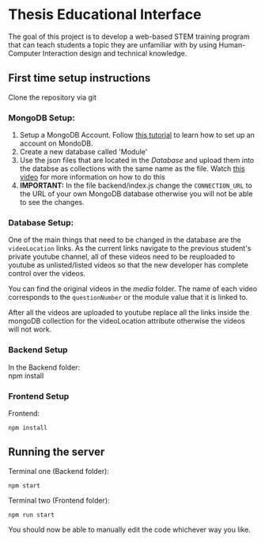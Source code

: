 # Thesis Educational Interface

The goal of this project is to develop a web-based STEM training program that can teach students a topic they are unfamiliar with by using Human-Computer Interaction design and technical knowledge.

## First time setup instructions

Clone the repository via git

### MongoDB Setup:

1. Setup a MongoDB Account. Follow [this tutorial](https://www.youtube.com/watch?v=esKNjzDZItQ ) to learn how to set up an account on MondoDB.
2. Create a new database called 'Module'
3. Use the json files that are located in the *Database* and upload them into the databse as collections with the same name as the file. Watch [this video](https://www.youtube.com/watch?v=IjAflHMkuzk) for more information on how to do this 
4. **IMPORTANT:**  In the file backend/index.js change the `CONNECTION_URL` to the URL of your own MongoDB database otherwise you will not be able to see the changes.

### Database Setup:

One of the main things that need to be changed in the database are the `videoLocation` links. As the current links navigate to the previous student's private youtube channel, all of these videos need to be reuploaded to youtube as unlisted/listed videos so that the new developer has complete control over the videos.

You can find the original videos in the *media* folder. The name of each video corresponds to the `questionNumber` or the module value that it is linked to.

After all the videos are uploaded to youtube replace all the links inside the mongoDB collection for the videoLocation attribute otherwise the videos will not work. 


### Backend Setup
In the Backend folder:   
    npm install

### Frontend Setup
Frontend:

    npm install
    
## Running the server

Terminal one (Backend folder):
    
    npm start

Terminal two (Frontend folder):

    npm run start

You should now be able to manually edit the code whichever way you like.
